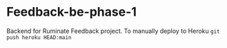 # Feedback-be-phase-1

Backend for Ruminate Feedback project.
To manually deploy to Heroku
`git push heroku HEAD:main`
